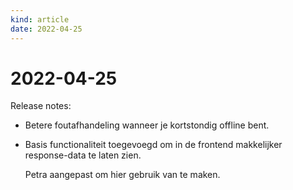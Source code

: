 ```yaml
---
kind: article
date: 2022-04-25
---
```


# 2022-04-25

Release notes:

* Betere foutafhandeling wanneer je kortstondig offline bent.
* Basis functionaliteit toegevoegd om in de frontend makkelijker response-data te laten zien.
  
  Petra aangepast om hier gebruik van te maken.
